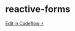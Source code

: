 # reactive-forms

[Edit in Codeflow ⚡️](https://stackblitz.com/~/github.com/mohammadghaliah/reactive-forms)